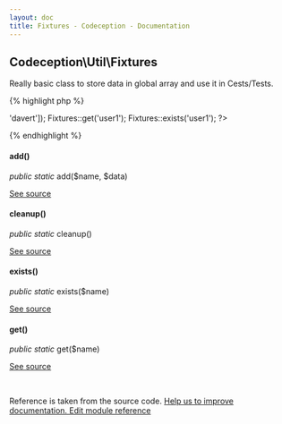 ```yaml
---
layout: doc
title: Fixtures - Codeception - Documentation
---
```



## Codeception\Util\Fixtures

Really basic class to store data in global array and use it in Cests/Tests.

{% highlight php %}

<?php
Fixtures::add('user1', ['name' => 'davert']);
Fixtures::get('user1');
Fixtures::exists('user1');

?>

{% endhighlight %}

#### add()

 *public static* add($name, $data)

[See source](https://github.com/Codeception/Codeception/blob/2.3/src/Codeception/Util/Fixtures.php#L21)

#### cleanup()

 *public static* cleanup()

[See source](https://github.com/Codeception/Codeception/blob/2.3/src/Codeception/Util/Fixtures.php#L35)

#### exists()

 *public static* exists($name)

[See source](https://github.com/Codeception/Codeception/blob/2.3/src/Codeception/Util/Fixtures.php#L40)

#### get()

 *public static* get($name)

[See source](https://github.com/Codeception/Codeception/blob/2.3/src/Codeception/Util/Fixtures.php#L26)

<p>&nbsp;</p><div class="alert alert-warning">Reference is taken from the source code. <a href="https://github.com/Codeception/Codeception/blob/2.3/src//Codeception/Util/Fixtures.php">Help us to improve documentation. Edit module reference</a></div>
